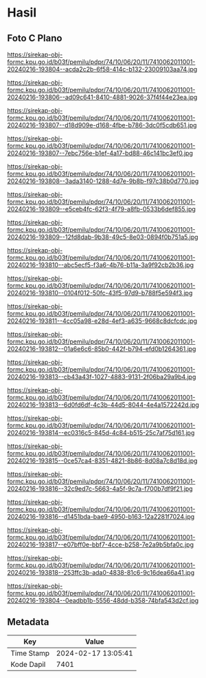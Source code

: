 # Hasil

## Foto C Plano

https://sirekap-obj-formc.kpu.go.id/b03f/pemilu/pdpr/74/10/06/20/11/7410062011001-20240216-193804--acda2c2b-6f58-414c-b132-23009103aa74.jpg

https://sirekap-obj-formc.kpu.go.id/b03f/pemilu/pdpr/74/10/06/20/11/7410062011001-20240216-193806--ad09c641-8410-4881-9026-37f4f44e23ea.jpg

https://sirekap-obj-formc.kpu.go.id/b03f/pemilu/pdpr/74/10/06/20/11/7410062011001-20240216-193807--d18d909e-d168-4fbe-b786-3dc0f5cdb651.jpg

https://sirekap-obj-formc.kpu.go.id/b03f/pemilu/pdpr/74/10/06/20/11/7410062011001-20240216-193807--7ebc756e-b1ef-4a17-bd88-46c141bc3ef0.jpg

https://sirekap-obj-formc.kpu.go.id/b03f/pemilu/pdpr/74/10/06/20/11/7410062011001-20240216-193808--3ada3140-1288-4d7e-9b8b-f97c38b0d770.jpg

https://sirekap-obj-formc.kpu.go.id/b03f/pemilu/pdpr/74/10/06/20/11/7410062011001-20240216-193809--e5ceb4fc-62f3-4f79-a8fb-0533b6def855.jpg

https://sirekap-obj-formc.kpu.go.id/b03f/pemilu/pdpr/74/10/06/20/11/7410062011001-20240216-193809--12fd8dab-9b38-49c5-8e03-0894f0b751a5.jpg

https://sirekap-obj-formc.kpu.go.id/b03f/pemilu/pdpr/74/10/06/20/11/7410062011001-20240216-193810--abc5ecf5-f3a6-4b76-b11a-3a9f92cb2b36.jpg

https://sirekap-obj-formc.kpu.go.id/b03f/pemilu/pdpr/74/10/06/20/11/7410062011001-20240216-193810--0104f012-50fc-43f5-97d9-b788f5e594f3.jpg

https://sirekap-obj-formc.kpu.go.id/b03f/pemilu/pdpr/74/10/06/20/11/7410062011001-20240216-193811--4cc05a98-e28d-4ef3-a635-9668c8dcfcdc.jpg

https://sirekap-obj-formc.kpu.go.id/b03f/pemilu/pdpr/74/10/06/20/11/7410062011001-20240216-193812--01a6e6c6-85b0-442f-b794-efd0b1264361.jpg

https://sirekap-obj-formc.kpu.go.id/b03f/pemilu/pdpr/74/10/06/20/11/7410062011001-20240216-193813--cb43a43f-1027-4883-9131-2f06ba29a9b4.jpg

https://sirekap-obj-formc.kpu.go.id/b03f/pemilu/pdpr/74/10/06/20/11/7410062011001-20240216-193813--6d0fd6df-4c3b-44d5-8044-4e4a1572242d.jpg

https://sirekap-obj-formc.kpu.go.id/b03f/pemilu/pdpr/74/10/06/20/11/7410062011001-20240216-193814--ec0316c5-845d-4c84-b515-25c7af75d161.jpg

https://sirekap-obj-formc.kpu.go.id/b03f/pemilu/pdpr/74/10/06/20/11/7410062011001-20240216-193815--0ce57ca4-8351-4821-8b86-8d08a7c8d18d.jpg

https://sirekap-obj-formc.kpu.go.id/b03f/pemilu/pdpr/74/10/06/20/11/7410062011001-20240216-193816--32c9ed7c-5663-4a5f-9c7a-f700b7df9f21.jpg

https://sirekap-obj-formc.kpu.go.id/b03f/pemilu/pdpr/74/10/06/20/11/7410062011001-20240216-193816--d1451bda-bae9-4950-b163-12a2281f7024.jpg

https://sirekap-obj-formc.kpu.go.id/b03f/pemilu/pdpr/74/10/06/20/11/7410062011001-20240216-193817--e07bff0e-bbf7-4cce-b258-7e2a9b5bfa0c.jpg

https://sirekap-obj-formc.kpu.go.id/b03f/pemilu/pdpr/74/10/06/20/11/7410062011001-20240216-193818--253ffc3b-ada0-4838-81c6-9c16dea66a41.jpg

https://sirekap-obj-formc.kpu.go.id/b03f/pemilu/pdpr/74/10/06/20/11/7410062011001-20240216-193804--0eadbb1b-5556-48dd-b358-74bfa543d2cf.jpg


## Metadata

| Key        | Value               |
| ---------- | ------------------- |
| Time Stamp | 2024-02-17 13:05:41 |
| Kode Dapil | 7401                |



